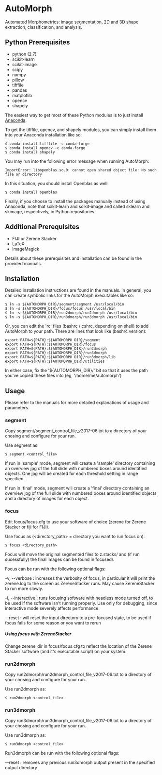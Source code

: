 AutoMorph
=========

Automated Morphometrics: image segmentation, 2D and 3D shape extraction, classification, and analysis.

Python Prerequisites
-------------

* python (2.7)
* scikit-learn
* scikit-image
* scipy
* numpy
* pillow
* tifffile
* pandas
* matplotlib
* opencv
* shapely

The easiest way to get most of these Python modules is to just install [Anaconda](https://www.continuum.io/downloads).

To get the tifffile, opencv, and shapely modules, you can simply install them into your Anaconda installation like so:

    $ conda install tifffile -c conda-forge
    $ conda install opencv -c conda-forge
    $ conda install shapely

You may run into the following error message when running AutoMorph:

    ImportError: libopenblas.so.0: cannot open shared object file: No such file or directory

In this situation, you should install Openblas as well:

    $ conda install openblas

Finally, if you choose to install the packages manually instead of using Anaconda, note that
scikit-learn and scikit-image and called sklearn and skimage, respectively, in Python
repositories.


Additional Prerequisites
-------------

* FIJI or Zerene Stacker
* LaTeX
* ImageMagick

Details about these prerequisites and installation can be found in the provided manuals.


Installation
------------

Detailed installation instructions are found in the manuals. In general, you can create symbolic links for the AutoMorph executables like so:

    $ ln -s ${AUTOMORPH_DIR}/segment/segment /usr/local/bin
    $ ln -s ${AUTOMORPH_DIR}/focus/focus /usr/local/bin
    $ ln -s ${AUTOMORPH_DIR}/run2dmorph/run2dmorph /usr/local/bin
    $ ln -s ${AUTOMORPH_DIR}/run3dmorph/run3dmorph /usr/local/bin

Or, you can edit the 'rc' files (bashrc / cshrc, depending on shell) to add AutoMorph to your path. There are lines that look like (bashrc version):

    export PATH=${PATH}:${AUTOMORPH_DIR}/segment
    export PATH=${PATH}:${AUTOMORPH_DIR}/focus
    export PATH=${PATH}:${AUTOMORPH_DIR}/run2dmorph
    export PATH=${PATH}:${AUTOMORPH_DIR}/run3dmorph
    export PATH=${PATH}:${AUTOMORPH_DIR}/run3dmorph/lib
    export PATH=${PATH}:${AUTOMOPRH_DIR}/utilities

In either case, fix the '${AUTOMORPH_DIR}/' bit so that it uses the path you've copied these files into (eg, '/home/me/automorph')



Usage
-----

Please refer to the manuals for more detailed explanations of usage and parameters.

### segment

Copy segment/segment_control_file_v2017-06.txt to a directory of your chosing and configure for your run.

Use segment as:

    $ segment <control_file>

If run in 'sample' mode, segment will create a 'sample' directory containing an overview jpg of the full slide with numbered boxes around identified objects. One jpg will be created for each threshold setting in range specified.

If run in 'final' mode, segment will create a 'final' directory containing an overview jpg of the full slide with numbered boxes around identified objects and a directory of images for each object.


### focus

Edit focus/focus.cfg to use your software of choice (zerene for Zerene Stacker or fiji for FIJI).

Use focus as (<directory_path> = directory you want to run focus on):

    $ focus <directory_path>

Focus will move the original segmented files to z.stacks/ and (if run sucessfully) the final images can be found in focused/.

Focus can be run with the following optional flags:

-v, --verbose : increases the verbosity of focus, in particular it will print the zerene.log to the screen as ZereneStacker runs. May cause ZereneStacker to run more slowly.

-i, --interactive : runs focusing software with headless mode turned off, to be used if the software isn't running properly. Use only for debugging, since interactive mode severely affects performance.

--reset : will reset the input directory to a pre-focused state, to be used if focus fails for some reason or you want to rerun

##### Using focus with ZereneStacker

Change zerene_dir in focus/focus.cfg to reflect the location of the Zerene Stacker software (and it's executable script) on your system.


### run2dmorph

Copy run2dmorph/run2dmorph_control_file_v2017-06.txt to a directory of your chosing and configure for your run.

Use run2dmorph as:

    $ run2dmorph <control_file>


### run3dmorph

Copy run3dmorph/run3dmorph_control_file_v2017-06.txt to a directory of your chosing and configure for your run.

Use run3dmorph as:

    $ run3dmorph <control_file>

Run3dmorph can be run with the following optional flags:

--reset : removes any previous run3dmorph output present in the specified output directory
